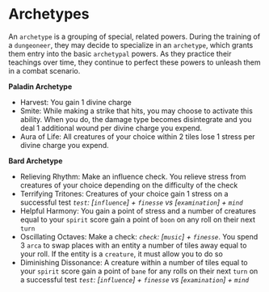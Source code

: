 # Archetypes

An `archetype` is a grouping of special, related powers. During the training of a `dungeoneer`, they may decide to specialize in an `archetype`, which grants them entry into the basic `archetypal` powers. As they practice their teachings over time, they continue to perfect these powers to unleash them in a combat scenario.

**Paladin Archetype**

-   Harvest: You gain 1 divine charge
-   Smite: While making a strike that hits, you may choose to activate this ability. When you do, the damage type becomes disintegrate and you deal 1 additional wound per divine charge you expend.
-   Aura of Life: All creatures of your choice within 2 tiles lose 1 stress per divine charge you expend.

**Bard Archetype**

-   Relieving Rhythm: Make an influence check. You relieve stress from creatures of your choice depending on the difficulty of the check
-   Terrifying Tritones: Creatures of your choice gain 1 stress on a successful test
    _`test`: [`influence`] + `finesse` vs [`examination`] + `mind`_
-   Helpful Harmony: You gain a point of stress and a number of creatures equal to your `spirit` score gain a point of `boon` on any roll on their next `turn`
-   Oscillating Octaves: Make a check: _`check`: [`music`] + `finesse`_. You spend 3 `arca` to swap places with an entity a number of tiles away equal to your roll. If the entity is a `creature`, it must allow you to do so
-   Diminishing Dissonance: A creature within a number of tiles equal to your `spirit` score gain a point of `bane` for any rolls on their next `turn` on a successful test
    _`test`: [`influence`] + `finesse` vs [`examination`] + `mind`_
